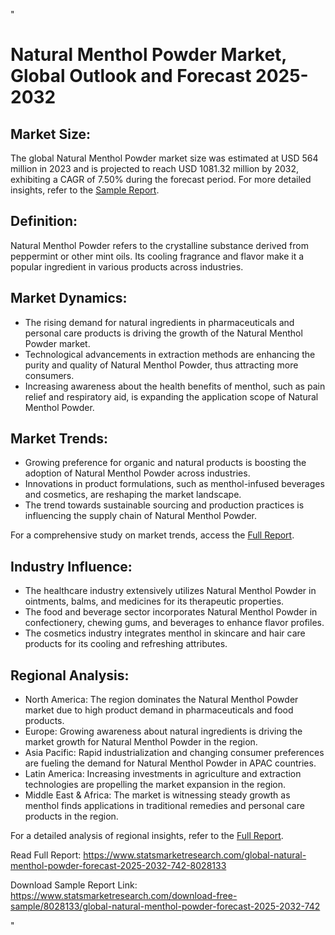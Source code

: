 "<!DOCTYPE html>
<html>
<head>
  <title>Natural Menthol Powder Market, Global Outlook and Forecast 2025-2032</title>
</head>
<body>

<h1>Natural Menthol Powder Market, Global Outlook and Forecast 2025-2032</h1>

<h2>Market Size:</h2>
<p>The global Natural Menthol Powder market size was estimated at USD 564 million in 2023 and is projected to reach USD 1081.32 million by 2032, exhibiting a CAGR of 7.50% during the forecast period. For more detailed insights, refer to the <a href='https://www.statsmarketresearch.com/download-free-sample/8028133/global-natural-menthol-powder-forecast-2025-2032-742'>Sample Report</a>.</p>

<h2>Definition:</h2>
<p>Natural Menthol Powder refers to the crystalline substance derived from peppermint or other mint oils. Its cooling fragrance and flavor make it a popular ingredient in various products across industries.</p>

<h2>Market Dynamics:</h2>
<ul>
  <li>The rising demand for natural ingredients in pharmaceuticals and personal care products is driving the growth of the Natural Menthol Powder market.</li>
  <li>Technological advancements in extraction methods are enhancing the purity and quality of Natural Menthol Powder, thus attracting more consumers.</li>
  <li>Increasing awareness about the health benefits of menthol, such as pain relief and respiratory aid, is expanding the application scope of Natural Menthol Powder.</li>
</ul>

<h2>Market Trends:</h2>
<ul>
  <li>Growing preference for organic and natural products is boosting the adoption of Natural Menthol Powder across industries.</li>
  <li>Innovations in product formulations, such as menthol-infused beverages and cosmetics, are reshaping the market landscape.</li>
  <li>The trend towards sustainable sourcing and production practices is influencing the supply chain of Natural Menthol Powder.</li>
</ul>
<p>For a comprehensive study on market trends, access the <a href='https://www.statsmarketresearch.com/global-natural-menthol-powder-forecast-2025-2032-742-8028133'>Full Report</a>.</p>

<h2>Industry Influence:</h2>
<ul>
  <li>The healthcare industry extensively utilizes Natural Menthol Powder in ointments, balms, and medicines for its therapeutic properties.</li>
  <li>The food and beverage sector incorporates Natural Menthol Powder in confectionery, chewing gums, and beverages to enhance flavor profiles.</li>
  <li>The cosmetics industry integrates menthol in skincare and hair care products for its cooling and refreshing attributes.</li>
</ul>

<h2>Regional Analysis:</h2>
<ul>
  <li>North America: The region dominates the Natural Menthol Powder market due to high product demand in pharmaceuticals and food products.</li>
  <li>Europe: Growing awareness about natural ingredients is driving the market growth for Natural Menthol Powder in the region.</li>
  <li>Asia Pacific: Rapid industrialization and changing consumer preferences are fueling the demand for Natural Menthol Powder in APAC countries.</li>
  <li>Latin America: Increasing investments in agriculture and extraction technologies are propelling the market expansion in the region.</li>
  <li>Middle East & Africa: The market is witnessing steady growth as menthol finds applications in traditional remedies and personal care products in the region.</li>
</ul>
<p>For a detailed analysis of regional insights, refer to the <a href='https://www.statsmarketresearch.com/global-natural-menthol-powder-forecast-2025-2032-742-8028133'>Full Report</a>.</p>

<p>Read Full Report: <a href='https://www.statsmarketresearch.com/global-natural-menthol-powder-forecast-2025-2032-742-8028133'>https://www.statsmarketresearch.com/global-natural-menthol-powder-forecast-2025-2032-742-8028133</a></p>
<p>Download Sample Report Link: <a href='https://www.statsmarketresearch.com/download-free-sample/8028133/global-natural-menthol-powder-forecast-2025-2032-742'>https://www.statsmarketresearch.com/download-free-sample/8028133/global-natural-menthol-powder-forecast-2025-2032-742</a></p>

</body>
</html>"
